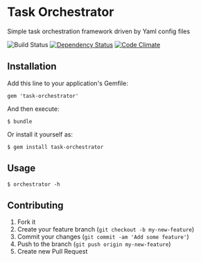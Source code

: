 # Task Orchestrator

Simple task orchestration framework driven by Yaml config files

![Build Status](https://secure.travis-ci.org/piavlo/task-orchestrator.png)
[![Dependency Status](https://gemnasium.com/piavlo/task-orchestrator.png)](https://gemnasium.com/piavlo/task-orchestrator)
[![Code Climate](https://codeclimate.com/badge.png)](https://codeclimate.com/github/piavlo/task-orchestrator)

## Installation

Add this line to your application's Gemfile:

    gem 'task-orchestrator'

And then execute:

    $ bundle

Or install it yourself as:

    $ gem install task-orchestrator

## Usage

    $ orchestrator -h

## Contributing

1. Fork it
2. Create your feature branch (`git checkout -b my-new-feature`)
3. Commit your changes (`git commit -am 'Add some feature'`)
4. Push to the branch (`git push origin my-new-feature`)
5. Create new Pull Request
